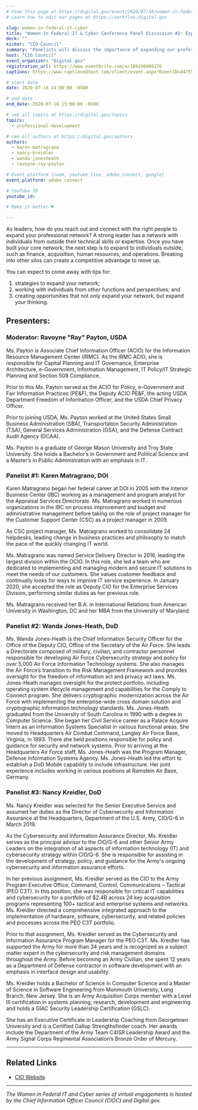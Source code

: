 ```yaml
---
# View this page at https://digital.gov/event/2020/07/16/women-in-federal-it-cyber/
# Learn how to edit our pages at https://workflow.digital.gov

slug: women-in-federal-it-cyber
title: "Women In Federal IT & Cyber Conference Panel Discussion #2: Expanding Our Network"
deck: ""
kicker: "CIO Council"
summary: "Panelists will discuss the importance of expanding our professional network outside of our silos to become stronger leaders."
host: "CIO Council"
event_organizer: "Digital.gov"
registration_url: https://www.eventbrite.com/e/109198006176
captions: https://www.captionedtext.com/client/event.aspx?EventID=4475926&CustomerID=321

# start date
date: 2020-07-16 14:00:00 -0500

# end date
end_date: 2020-07-16 15:00:00 -0500

# see all topics at https://digital.gov/topics
topics: 
  - professional-development

# see all authors at https://digital.gov/authors
authors: 
  - karen-matragrano
  - nancy-kreidler
  - wanda-jonesheath
  - ravoyne-ray-payton

# Event platform (zoom, youtube_live, adobe_connect, google)
event_platform: adobe_connect

# YouTube ID
youtube_id: 

# Make it better ♥

---
```


As leaders, how do you reach out and connect with the right people to expand your professional network? A strong leader has a network with individuals from outside their technical skills or expertise. Once you have built your core network, the next step is to expand to individuals outside, such as finance, acquisition, human resources, and operations. Breaking into other silos can create a competitive advantage to move up.

You can expect to come away with tips for:

1. strategies to expand your network;
2. working with individuals from other functions and perspectives; and
3. creating opportunities that not only expand your network, but expand your thinking.

## Presenters: 
 
### Moderator: Ravoyne "Ray" Payton, USDA

Ms. Payton is Associate Chief Information Officer (ACIO) for the Information Resource Management Center (IRMC). As the IRMC ACIO, she is responsible for Capital Planning and IT Governance, Enterprise Architecture, e-Government, Information Management, IT Policy/IT Strategic Planning and Section 508 Compliance.

Prior to this Ms. Payton served as the ACIO for Policy, e-Government and Fair Information Practices (PE&F), the Deputy ACIO PE&F, the acting USDA Department Freedom of Information Officer, and the USDA Chief Privacy Officer.

Prior to joining USDA, Ms. Payton worked at the United States Small Business Administration (SBA), Transportation Security Administration (TSA), General Services Administration (GSA), and the Defense Contract Audit Agency (DCAA).

Ms. Payton is a graduate of George Mason University and Troy State University. She holds a Bachelor’s in Government and Political Science and a Master’s in Public Administration with an emphasis in IT.

### Panelist #1: Karen Matragrano, DOI

Karen Matragrano began her federal career at DOI in 2005 with the Interior Business Center (IBC) working as a management and program analyst for the Appraisal Services Directorate. Ms. Matragrano worked in numerous organizations in the IBC on process improvement and budget and administrative management before taking on the role of project manager for the Customer Support Center (CSC) as a project manager in 2009.

As CSC project manager, Ms. Matragrano worked to consolidate 24 helpdesks, leading change in business practices and philosophy to match the pace of the quickly changing IT world.

Ms. Matragrano was named Service Delivery Director in 2016, leading the largest division within the OCIO. In this role, she led a team who are dedicated to implementing and managing modern and secure IT solutions to meet the needs of our customers. She values customer feedback and continually looks for ways to improve IT service experience. In January 2020, she accepted the role as Deputy CIO for the Enterprise Services Division, performing similar duties as her previous role.

Ms. Matragrano received her B.A. in International Relations from American University in Washington, DC and her MBA from the University of Maryland.

### Panelist #2: Wanda Jones-Heath, DoD

Ms. Wanda Jones-Heath is the Chief Information Security Officer for the Office of the Deputy CIO, Office of the Secretary of the Air Force. She leads a Directorate composed of military, civilian, and contractor personnel responsible for developing Air Force Cybersecurity strategy and policy for over 5,000 Air Force Information Technology systems. She also manages the Air Force’s transition to the Risk Management Framework and provides oversight for the freedom of information act and privacy act laws. Ms. Jones-Heath manages oversight for the protect portfolio, including operating system lifecycle management and capabilities for the Comply to Connect program. She delivers cryptographic modernization across the Air Force with implementing the enterprise-wide cross domain solution and cryptographic information technology standards. Ms. Jones-Heath graduated from the University of South Carolina in 1990 with a degree in Computer Science. She began her Civil Service career as a Palace Acquire Intern as an Information Systems Specialist in various functional areas. She moved to Headquarters Air Combat Command, Langley Air Force Base, Virginia, in 1993. There she held positions responsible for policy and guidance for security and network systems. Prior to arriving at the Headquarters Air Force staff, Ms. Jones-Heath was the Program Manager, Defense Information Systems Agency. Ms. Jones-Heath led the effort to establish a DoD Mobile capability to include infrastructure. Her joint experience includes working in various positions at Ramstein Air Base, Germany.

### Panelist #3: Nancy Kreidler, DoD

Ms. Nancy Kreidler was selected for the Senior Executive Service and assumed her duties as the Director of Cybersecurity and Information Assurance at the Headquarters, Department of the U.S. Army, CIO/G-6 in March 2019.

As the Cybersecurity and Information Assurance Director, Ms. Kreidler serves as the principal advisor to the CIO/G-6 and other Senior Army Leaders on the integration of all aspects of information technology (IT) and cybersecurity strategy within CIO/G-6. She is responsible for assisting in the development of strategy, policy, and guidance for the Army's ongoing cybersecurity and information assurance efforts.

In her previous assignment, Ms. Kreidler served as the CIO to the Army Program Executive Office, Command, Control, Communications – Tactical (PEO C3T). In this position, she was responsible for critical IT capabilities and cybersecurity for a portfolio of $2.4B across 24 key acquisition programs representing 100+ tactical and enterprise systems and networks. Ms. Kreidler directed a comprehensive integrated approach to the implementation of hardware, software, cybersecurity, and related policies and processes across the PEO C3T portfolio.

Prior to that assignment, Ms. Kreidler served as the Cybersecurity and Information Assurance Program Manager for the PEO C3T. Ms. Kreidler has supported the Army for more than 34 years and is recognized as a subject matter expert in the cybersecurity and risk management domains throughout the Army. Before becoming an Army Civilian, she spent 12 years as a Department of Defense contractor in software development with an emphasis in interface design and usability.

Ms. Kreidler holds a Bachelor of Science in Computer Science and a Master of Science in Software Engineering from Monmouth University, Long Branch, New Jersey. She is an Army Acquisition Corps member with a Level III certification in systems planning, research, development and engineering and holds a GIAC Security Leadership Certification (GSLC).

She has an Executive Certificate in Leadership Coaching from Georgetown University and is a Certified Gallup Strengthsfinder coach. Her awards include the Department of the Army Team C4ISR Leadership Award and the Army Signal Corps Regimental Association’s Bronze Order of Mercury.

---

## Related Links

- [CIO Website](https://www.cio.gov/)
 
---
 
*The Women in Federal IT and Cyber series of virtual engagements is hosted by the Chief Information Officer Council (CIOC) and Digital.gov.*
